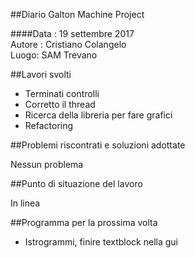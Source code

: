 ##Diario Galton Machine Project

####Data : 19 settembre 2017 <br> Autore : Cristiano Colangelo <br> Luogo: SAM Trevano

##Lavori svolti

- Terminati controlli
- Corretto il thread
- Ricerca della libreria per fare grafici
- Refactoring

##Problemi riscontrati e soluzioni adottate

Nessun problema

##Punto di situazione del lavoro

In linea

##Programma per la prossima volta

- Istrogrammi, finire textblock nella gui